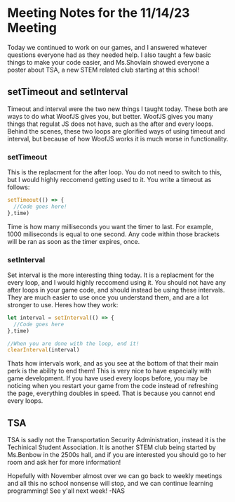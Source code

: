 # Meeting Notes for the 11/14/23 Meeting

Today we continued to work on our games, and I answered whatever questions everyone had as they needed help. I also taught a few basic things to make your code easier, and Ms.Shovlain showed everyone a poster about TSA, a new STEM related club starting at this school!

## setTimeout and setInterval

Timeout and interval were the two new things I taught today. These both are ways to do what WoofJS gives you, but better. WoofJS gives you many things that regulat JS does not have, such as the after and every loops. Behind the scenes, these two loops are glorified ways of using timeout and interval, but because of how WoofJS works it is much worse in functionality.

### setTimeout

This is the replacment for the after loop. You do not need to switch to this, but I would highly reccomend getting used to it. You write a timeout as follows:

```js
setTimeout(() => {
  //Code goes here!
},time)
```

Time is how many milliseconds you want the timer to last. For example, 1000 miliseconds is equal to one second. Any code within those brackets will be ran as soon as the timer expires, once.

### setInterval

Set interval is the more interesting thing today. It is a replacment for the every loop, and I would highly reccomend using it. You should not have any after loops in your game code, and should instead be using these intervals. They are much easier to use once you understand them, and are a lot stronger to use. Heres how they work:

```js
let interval = setInterval(() => {
  //Code goes here
},time)

//When you are done with the loop, end it!
clearInterval(interval)
```

Thats how intervals work, and as you see at the bottom of that their main perk is the ability to end them! This is very nice to have especially with game development. If you have used every loops before, you may be noticing when you restart your game from the code instead of refreshing the page, everything doubles in speed. That is because you cannot end every loops.

## TSA

TSA is sadly not the Transportation Security Administration, instead it is the Techinical Student Association. It is another STEM club being started by Ms.Benbow in the 2500s hall, and if you are interested you should go to her room and ask her for more information!

Hopefully with November almost over we can go back to weekly meetings and all this no school nonsense will stop, and we can continue learning programming! See y'all next week!
-NAS
